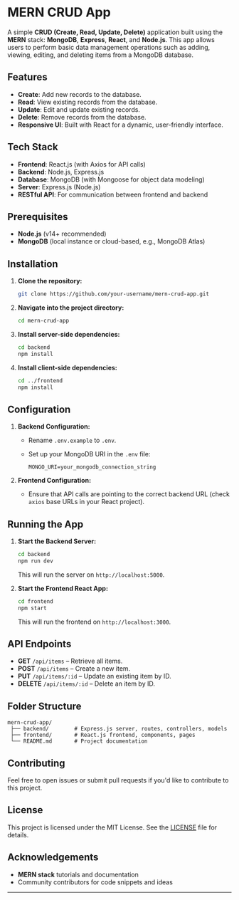 # MERN CRUD App

A simple **CRUD (Create, Read, Update, Delete)** application built using the **MERN** stack: **MongoDB**, **Express**, **React**, and **Node.js**. This app allows users to perform basic data management operations such as adding, viewing, editing, and deleting items from a MongoDB database.

## Features

- **Create**: Add new records to the database.
- **Read**: View existing records from the database.
- **Update**: Edit and update existing records.
- **Delete**: Remove records from the database.
- **Responsive UI**: Built with React for a dynamic, user-friendly interface.

## Tech Stack

- **Frontend**: React.js (with Axios for API calls)
- **Backend**: Node.js, Express.js
- **Database**: MongoDB (with Mongoose for object data modeling)
- **Server**: Express.js (Node.js)
- **RESTful API**: For communication between frontend and backend

## Prerequisites

- **Node.js** (v14+ recommended)
- **MongoDB** (local instance or cloud-based, e.g., MongoDB Atlas)

## Installation

1. **Clone the repository:**

   ```bash
   git clone https://github.com/your-username/mern-crud-app.git
   ```

2. **Navigate into the project directory:**

   ```bash
   cd mern-crud-app
   ```

3. **Install server-side dependencies:**

   ```bash
   cd backend
   npm install
   ```

4. **Install client-side dependencies:**

   ```bash
   cd ../frontend
   npm install
   ```

## Configuration

1. **Backend Configuration:**

   - Rename `.env.example` to `.env`.
   - Set up your MongoDB URI in the `.env` file:

     ```env
     MONGO_URI=your_mongodb_connection_string
     ```

2. **Frontend Configuration:**

   - Ensure that API calls are pointing to the correct backend URL (check `axios` base URLs in your React project).

## Running the App

1. **Start the Backend Server:**

   ```bash
   cd backend
   npm run dev
   ```

   This will run the server on `http://localhost:5000`.

2. **Start the Frontend React App:**

   ```bash
   cd frontend
   npm start
   ```

   This will run the frontend on `http://localhost:3000`.

## API Endpoints

- **GET** `/api/items` – Retrieve all items.
- **POST** `/api/items` – Create a new item.
- **PUT** `/api/items/:id` – Update an existing item by ID.
- **DELETE** `/api/items/:id` – Delete an item by ID.

## Folder Structure

```plaintext
mern-crud-app/
 ├── backend/        # Express.js server, routes, controllers, models
 ├── frontend/       # React.js frontend, components, pages
 └── README.md       # Project documentation
```

## Contributing

Feel free to open issues or submit pull requests if you'd like to contribute to this project.

## License

This project is licensed under the MIT License. See the [LICENSE](LICENSE) file for details.

## Acknowledgements

- **MERN stack** tutorials and documentation
- Community contributors for code snippets and ideas

---

